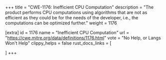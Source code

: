 +++
title = "CWE-1176: Inefficient CPU Computation"
description	= "The product performs CPU computations using algorithms that are not as efficient as they could be for the needs of the developer, i.e., the computations can be optimized further."
weight = 1176

[extra]
id = 1176
name = "Inefficient CPU Computation"
url = "https://cwe.mitre.org/data/definitions/1176.html"
vote = "No Help, or Langs Won't Help"
clippy_helps = false
rust_docs_links = [
	
]
+++

